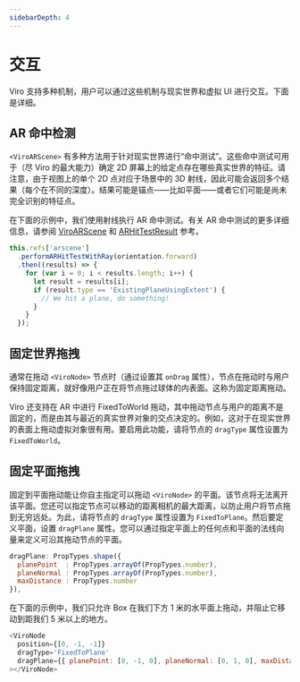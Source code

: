 ```yaml
---
sidebarDepth: 4
---
```


# 交互

Viro 支持多种机制，用户可以通过这些机制与现实世界和虚拟 UI 进行交互。下面是详细。

## AR 命中检测

`<ViroARScene>` 有多种方法用于针对现实世界进行“命中测试”。这些命中测试可用于（尽 Viro 的最大能力）确定 2D 屏幕上的给定点存在哪些真实世界的特征。请注意，由于视图上的单个 2D 点对应于场景中的 3D 射线，因此可能会返回多个结果（每个在不同的深度）。结果可能是锚点——比如平面——或者它们可能是尚未完全识别的特征点。

在下面的示例中，我们使用射线执行 AR 命中测试。有关 AR 命中测试的更多详细信息，请参阅 [ViroARScene](https://docs.viromedia.com/docs/viroarscene) 和 [ARHitTestResult](https://docs.viromedia.com/docs/viroarscene#ARHitTestResult) 参考。

```js
this.refs['arscene']
  .performARHitTestWithRay(orientation.forward)
  .then((results) => {
    for (var i = 0; i < results.length; i++) {
      let result = results[i];
      if (result.type == 'ExistingPlaneUsingExtent') {
        // We hit a plane, do something!
      }
    }
  });
```

## 固定世界拖拽

通常在拖动 `<ViroNode>` 节点时（通过设置其 `onDrag` 属性），节点在拖动时与用户保持固定距离，就好像用户正在将节点拖过球体的内表面。这称为固定距离拖动。

Viro 还支持在 AR 中进行 FixedToWorld 拖动，其中拖动节点与用户的距离不是固定的，而是由其与最近的真实世界对象的交点决定的。例如，这对于在现实世界的表面上拖动虚拟对象很有用。要启用此功能，请将节点的 `dragType` 属性设置为 `FixedToWorld`。

## 固定平面拖拽

固定到平面拖动能让你自主指定可以拖动 `<ViroNode>` 的平面。该节点将无法离开该平面。您还可以指定节点可以移动的距离相机的最大距离，以防止用户将节点拖到无穷远处。为此，请将节点的 `dragType` 属性设置为 `FixedToPlane`。然后要定义平面，设置 `dragPlane` 属性。您可以通过指定平面上的任何点和平面的法线向量来定义可沿其拖动节点的平面。

```js
dragPlane: PropTypes.shape({
  planePoint  : PropTypes.arrayOf(PropTypes.number),
  planeNormal : PropTypes.arrayOf(PropTypes.number),
  maxDistance : PropTypes.number
}),
```

在下面的示例中，我们只允许 Box 在我们下方 1 米的水平面上拖动，并阻止它移动到距我们 5 米以上的地方。

```js
<ViroNode
  position={[0, -1, -1]}
  dragType='FixedToPlane'
  dragPlane={{ planePoint: [0, -1, 0], planeNormal: [0, 1, 0], maxDistance: 5 }}
></ViroNode>
```
